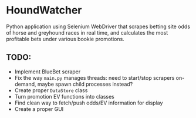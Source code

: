 # HoundWatcher

Python application using Selenium WebDriver that scrapes betting site odds of horse and greyhound races in real time, and calculates the most profitable bets under various bookie promotions.

## TODO:
- Implement BlueBet scraper
- Fix the way `main.py` manages threads: need to start/stop scrapers on-demand, maybe spawn child processes instead?
- Create proper `DataStore` class
- Turn promotion EV functions into classes
- Find clean way to fetch/push odds/EV information for display
- Create a proper GUI